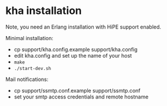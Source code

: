 kha installation
================

Note, you need an Erlang installation with HiPE support enabled.

Minimal installation:

* cp support/kha.config.example support/kha.config
* edit kha.config and set up the name of your host
* `make`
* `./start-dev.sh`

Mail notifications:

* cp support/ssmtp.conf.example support/ssmtp.conf
* set your smtp access credentials and remote hostname

